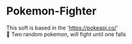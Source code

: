 # Pokemon-Fighter
This soft is based in the 'https://pokeapi.co/' <br />
🥊 Two random pokemon, will fight until one falls
